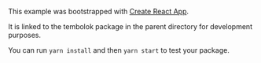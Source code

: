 This example was bootstrapped with [Create React App](https://github.com/facebook/create-react-app).

It is linked to the tembolok package in the parent directory for development purposes.

You can run `yarn install` and then `yarn start` to test your package.
